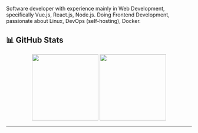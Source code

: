 Software developer with experience mainly in Web Development, specifically Vue.js, React.js, Node.js.
Doing Frontend Development, passionate about Linux, DevOps (self-hosting), Docker. 


## 📊 GitHub Stats

<div align="center">
  
<img height="180em" src="https://github-readme-stats.vercel.app/api?username=daniel-iliesh&show_icons=true&theme=tokyonight&include_all_commits=true&count_private=true"/>
<img height="180em" src="https://github-readme-stats.vercel.app/api/top-langs/?username=daniel-iliesh&layout=compact&theme=tokyonight"/>

</div>

---
<!---
RocketChamp/RocketChamp is a ✨ special ✨ repository because its `README.md` (this file) appears on your GitHub profile.
You can click the Preview link to take a look at your changes.
--->
